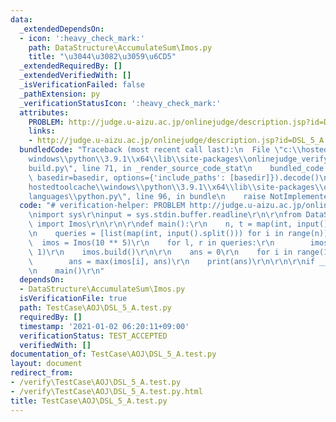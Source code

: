 ```yaml
---
data:
  _extendedDependsOn:
  - icon: ':heavy_check_mark:'
    path: DataStructure\AccumulateSum\Imos.py
    title: "\u3044\u3082\u3059\u6CD5"
  _extendedRequiredBy: []
  _extendedVerifiedWith: []
  _isVerificationFailed: false
  _pathExtension: py
  _verificationStatusIcon: ':heavy_check_mark:'
  attributes:
    PROBLEM: http://judge.u-aizu.ac.jp/onlinejudge/description.jsp?id=DSL_5_A
    links:
    - http://judge.u-aizu.ac.jp/onlinejudge/description.jsp?id=DSL_5_A
  bundledCode: "Traceback (most recent call last):\n  File \"c:\\hostedtoolcache\\\
    windows\\python\\3.9.1\\x64\\lib\\site-packages\\onlinejudge_verify\\documentation\\\
    build.py\", line 71, in _render_source_code_stat\n    bundled_code = language.bundle(stat.path,\
    \ basedir=basedir, options={'include_paths': [basedir]}).decode()\n  File \"c:\\\
    hostedtoolcache\\windows\\python\\3.9.1\\x64\\lib\\site-packages\\onlinejudge_verify\\\
    languages\\python.py\", line 96, in bundle\n    raise NotImplementedError\nNotImplementedError\n"
  code: "# verification-helper: PROBLEM http://judge.u-aizu.ac.jp/onlinejudge/description.jsp?id=DSL_5_A\r\
    \nimport sys\r\ninput = sys.stdin.buffer.readline\r\n\r\nfrom DataStructure.AccumulateSum.Imos\
    \ import Imos\r\n\r\n\r\ndef main():\r\n    n, t = map(int, input().split())\r\
    \n    queries = [list(map(int, input().split())) for i in range(n)]\r\n\r\n  \
    \  imos = Imos(10 ** 5)\r\n    for l, r in queries:\r\n        imos.add(l, r,\
    \ 1)\r\n    imos.build()\r\n\r\n    ans = 0\r\n    for i in range(10 ** 5):\r\n\
    \        ans = max(imos[i], ans)\r\n    print(ans)\r\n\r\n\r\nif __name__ == '__main__':\r\
    \n    main()\r\n"
  dependsOn:
  - DataStructure\AccumulateSum\Imos.py
  isVerificationFile: true
  path: TestCase\AOJ\DSL_5_A.test.py
  requiredBy: []
  timestamp: '2021-01-02 06:20:11+09:00'
  verificationStatus: TEST_ACCEPTED
  verifiedWith: []
documentation_of: TestCase\AOJ\DSL_5_A.test.py
layout: document
redirect_from:
- /verify\TestCase\AOJ\DSL_5_A.test.py
- /verify\TestCase\AOJ\DSL_5_A.test.py.html
title: TestCase\AOJ\DSL_5_A.test.py
---
```


